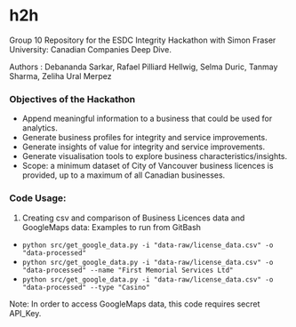 # h2h

Group 10 Repository for the ESDC Integrity Hackathon with Simon Fraser University: Canadian Companies Deep Dive.

Authors : Debananda Sarkar, Rafael Pilliard Hellwig, Selma Duric, Tanmay Sharma, Zeliha Ural Merpez

### Objectives of the Hackathon
- Append meaningful information to a business that could be used for analytics.  
- Generate business profiles for integrity and service improvements.  
- Generate insights of value for integrity and service improvements.  
- Generate visualisation tools to explore business characteristics/insights.  
- Scope: a minimum dataset of City of Vancouver business licences is provided, up to a maximum of all Canadian businesses.


### Code Usage:
1. Creating csv and comparison of Business Licences data and GoogleMaps data: Examples to run from GitBash
  - `python src/get_google_data.py -i "data-raw/license_data.csv" -o "data-processed"`
  - `python src/get_google_data.py -i "data-raw/license_data.csv" -o "data-processed" --name "First Memorial Services Ltd"`
  - `python src/get_google_data.py -i "data-raw/license_data.csv" -o "data-processed" --type "Casino"`
  
  Note: In order to access GoogleMaps data, this code requires secret API_Key. 
